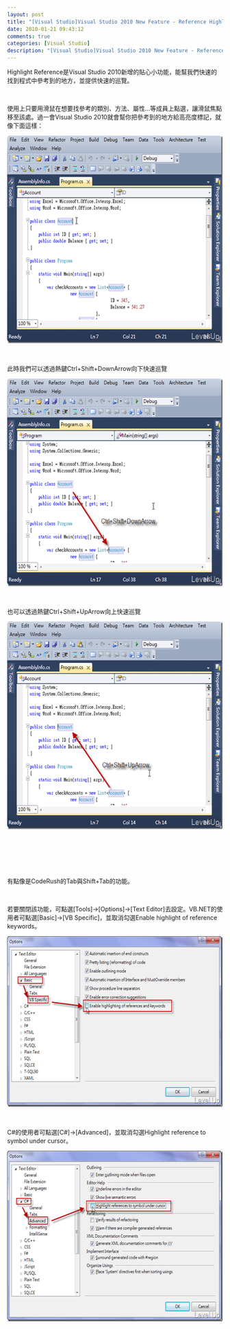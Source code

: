 ```yaml
---
layout: post
title: "[Visual Studio]Visual Studio 2010 New Feature - Reference Highlight"
date: 2010-01-21 09:43:12
comments: true
categories: [Visual Studio]
description: "[Visual Studio]Visual Studio 2010 New Feature - Reference Highlight"
---
```

<p>
	Highlight Reference是Visual Studio 2010新增的貼心小功能，能幫我們快速的找到程式中參考到的地方，並提供快速的巡覽。</p>
<p>
	 </p>
<p>
	使用上只要用滑鼠在想要找參考的類別、方法、屬性…等成員上點選，讓滑鼠焦點移至該處。過一會Visual Studio 2010就會幫你把參考到的地方給高亮度標記，就像下面這樣：</p>
<p>
	<img alt="image" border="0" height="484" src="\images\posts\13196\image_thumb.png" style="border-right-width: 0px; display: inline; border-top-width: 0px; border-bottom-width: 0px; border-left-width: 0px" title="image" width="588" /></p>
<p>
	 </p>
<p>
	此時我們可以透過熱鍵Ctrl+Shift+DownArrow向下快速巡覽</p>
<p>
	<img alt="image" border="0" height="484" src="\images\posts\13196\image_thumb_1.png" style="border-right-width: 0px; display: inline; border-top-width: 0px; border-bottom-width: 0px; border-left-width: 0px" title="image" width="588" /></p>
<p>
	 </p>
<p>
	也可以透過熱鍵Ctrl+Shift+UpArrow向上快速巡覽</p>
<p>
	<img alt="image" border="0" height="484" src="\images\posts\13196\image_thumb_2.png" style="border-right-width: 0px; display: inline; border-top-width: 0px; border-bottom-width: 0px; border-left-width: 0px" title="image" width="588" /></p>
<p>
	 </p>
<p>
	 </p>
<p>
	 </p>
<p>
	有點像是CodeRush的Tab與Shift+Tab的功能。</p>
<p>
	 </p>
<p>
	若要關閉該功能，可點選[Tools]→[Options]→[Text Editor]去設定。VB.NET的使用者可點選[Basic]→[VB Specific]，並取消勾選Enable highlight of reference keywords。</p>
<p>
	<img alt="image" border="0" height="398" src="\images\posts\13196\image_thumb_3.png" style="border-bottom: 0px; border-left: 0px; display: inline; border-top: 0px; border-right: 0px" title="image" width="644" /></p>
<p>
	 </p>
<p>
	C#的使用者可點選[C#]→[Advanced]，並取消勾選Highlight reference to symbol under cursor。</p>
<p>
	<img alt="image" border="0" height="398" src="\images\posts\13196\image_thumb_4.png" style="border-bottom: 0px; border-left: 0px; display: inline; border-top: 0px; border-right: 0px" title="image" width="644" /></p>
